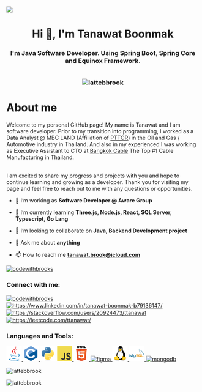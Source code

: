 <img align="center" src="https://media.discordapp.net/attachments/1054077287718457414/1060078354801369168/Github_Landing_Page_2.png" />
<h1 align="center">Hi 👋, I'm Tanawat Boonmak</h1>
<h3 align="center">I'm Java Software Developer. Using Spring Boot, Spring Core and Equinox Framework. <br>


<br>
<p align="center">
  <img src="https://github-readme-stats.vercel.app/api?username=lattebbrook&show_icons=true&locale=en" alt="lattebbrook" />
</p>


<h1> About me </h1>
Welcome to my personal GitHub page! My name is Tanawat and I am software developer. Prior to my transition into programming, I worked as a Data Analyst @ MBC LAND (Affiliation of <a href="https://www.pttor.com/">PTTOR</a>) in the Oil and Gas / Automotive industry in Thailand. And also in my experienced I was working as Executive Assistant to CTO at <a href="https://www.bangkokcable.com/">Bangkok Cable</a> The Top #1 Cable Manufacturing in Thailand.

<br>I am excited to share my progress and projects with you and hope to continue learning and growing as a developer. Thank you for visiting my page and feel free to reach out to me with any questions or opportunities.

- 🔭 I’m working as **Software Developer @ Aware Group**

- 🌱 I’m currently learning **Three.js, Node.js, React, SQL Server, Typescript, Go Lang**

- 👯 I’m looking to collaborate on **Java, Backend Development project**

- 💬 Ask me about **anything**

- 📫 How to reach me **tanawat.brook@icloud.com**

<p align="left"> <a href="https://twitter.com/codewithbrooks" target="blank"><img src="https://img.shields.io/twitter/follow/codewithbrooks?logo=twitter&style=for-the-badge" alt="codewithbrooks" /></a> </p>

<h3 align="left">Connect with me:</h3>
<p align="left">
<a href="https://twitter.com/codewithbrooks" target="blank"><img align="center" src="https://raw.githubusercontent.com/rahuldkjain/github-profile-readme-generator/master/src/images/icons/Social/twitter.svg" alt="codewithbrooks" height="30" width="40" /></a>
<a href="https://www.linkedin.com/in/tanawat-boonmak-b79136147/" target="blank"><img align="center" src="https://raw.githubusercontent.com/rahuldkjain/github-profile-readme-generator/master/src/images/icons/Social/linked-in-alt.svg" alt="https://www.linkedin.com/in/tanawat-boonmak-b79136147/" height="30" width="40" /></a>
<a href="https://stackoverflow.com/users/20924473/ttanawat" target="blank"><img align="center" src="https://raw.githubusercontent.com/rahuldkjain/github-profile-readme-generator/master/src/images/icons/Social/stack-overflow.svg" alt="https://stackoverflow.com/users/20924473/ttanawat" height="30" width="40" /></a>
<a href="https://leetcode.com/ttanawat/" target="blank"><img align="center" src="https://raw.githubusercontent.com/rahuldkjain/github-profile-readme-generator/master/src/images/icons/Social/leet-code.svg" alt="https://leetcode.com/ttanawat/" height="30" width="40" /></a>
</p>

<h3 align="left">Languages and Tools:</h3>
<p align="left"> <a href="https://www.java.com" target="_blank" rel="noreferrer"> <img src="https://raw.githubusercontent.com/devicons/devicon/master/icons/java/java-original.svg" alt="java" width="40" height="40"/> </a><a href="https://www.cprogramming.com/" target="_blank" rel="noreferrer"> <img src="https://raw.githubusercontent.com/devicons/devicon/master/icons/c/c-original.svg" alt="c" width="40" height="40"/> </a> <img src="https://raw.githubusercontent.com/devicons/devicon/master/icons/python/python-original.svg" alt="python" width="40" height="40"/> </a> <a href="https://developer.mozilla.org/en-US/docs/Web/JavaScript" target="_blank" rel="noreferrer"> <img src="https://raw.githubusercontent.com/devicons/devicon/master/icons/javascript/javascript-original.svg" alt="javascript" width="40" height="40"/> <a href="https://www.w3.org/html/" target="_blank" rel="noreferrer"> <img src="https://raw.githubusercontent.com/devicons/devicon/master/icons/html5/html5-original-wordmark.svg" alt="html5" width="40" height="40"/> </a> <a href="https://reactjs.org/" target="_blank" rel="noreferrer"> <a href="https://www.figma.com/" target="_blank" rel="noreferrer"> <img src="https://www.vectorlogo.zone/logos/figma/figma-icon.svg" alt="figma" width="40" height="40"/> </a></a><a href="https://www.linux.org/" target="_blank" rel="noreferrer"> <img src="https://raw.githubusercontent.com/devicons/devicon/master/icons/linux/linux-original.svg" alt="linux" width="40" height="40"/> </a> <a href="https://www.mysql.com/" target="_blank" rel="noreferrer"> <img src="https://raw.githubusercontent.com/devicons/devicon/master/icons/mysql/mysql-original-wordmark.svg" alt="mysql" width="40" height="40"/> </a> <a href="https://www.mongodb.com" target="_blank" rel="noreferrer"> <img src="https://miro.medium.com/v2/resize:fit:512/1*doAg1_fMQKWFoub-6gwUiQ.png" alt="mongodb" width="40" height="40"/> </a> <a href="https://www.python.org" target="_blank" rel="noreferrer">  </a> </p>

<p align="left">
  <img src="https://github-readme-stats.vercel.app/api/top-langs?username=lattebbrook&show_icons=true&locale=en&layout=compact" alt="lattebbrook" />
</p>
<p align="left"> <img src="https://komarev.com/ghpvc/?username=lattebbrook&label=Profile%20views&color=0e75b6&style=flat" alt="lattebbrook" /></p>

